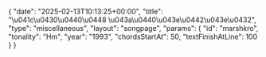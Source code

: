 {
    "date": "2025-02-13T10:13:25+00:00",
    "title": "\u041c\u0430\u0440\u0448 \u043a\u0440\u043e\u0442\u043e\u0432",
    "type": "miscellaneous",
    "layout": "songpage",
    "params": {
        "id": "marshkro",
        "tonality": "Hm",
        "year": "1993",
        "chordsStartAt": 50,
        "textFinishAtLine": 100
    }
}